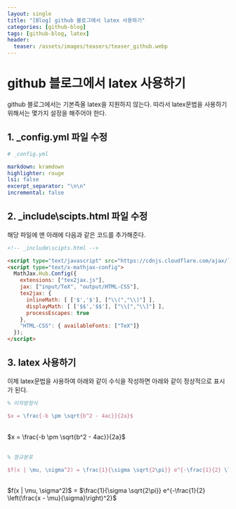 ```yaml
---
layout: single
title: "[Blog] github 블로그에서 latex 사용하기"
categories: [github-blog]
tags: [github-blog, latex]
header:
  teaser: /assets/images/teasers/teaser_github.webp
---
```


# github 블로그에서 latex 사용하기

github 블로그에서는 기본즉올 latex을 지원하지 않는다. 따라서 latex문법을 사용하기 위해서는 몇가지 설정을 해주어야 한다.

## 1. \_config.yml 파일 수정

```yaml
# _config.yml

markdown: kramdown
highlighter: rouge
lsi: false
excerpt_separator: "\n\n"
incremental: false
```

## 2. \_include\scipts.html 파일 수정

해당 파일에 맨 아래에 다음과 같은 코드를 추가해준다.

```html
<!-- _include\scipts.html -->

<script type="text/javascript" src="https://cdnjs.cloudflare.com/ajax/libs/mathjax/2.7.5/latest.js?config=TeX-AMS-MML_HTMLorMML"></script>
<script type="text/x-mathjax-config">
  MathJax.Hub.Config({
    extensions: ["tex2jax.js"],
    jax: ["input/TeX", "output/HTML-CSS"],
    tex2jax: {
      inlineMath: [ ['$','$'], ["\\(","\\)"] ],
      displayMath: [ ['$$','$$'], ["\\[","\\]"] ],
      processEscapes: true
    },
    "HTML-CSS": { availableFonts: ["TeX"]}
  });
</script>
```

## 3. latex 사용하기

이제 latex문법을 사용하여 아래와 같이 수식을 작성하면 아래와 같이 정상적으로 표시가 된다.

```latex
% 이차방정식

$x = \frac{-b \pm \sqrt{b^2 - 4ac}}{2a}$
```

<br />
$x = \frac{-b \pm \sqrt{b^2 - 4ac}}{2a}$
<br /><br />

```latex
% 정규분포

$f(x | \mu, \sigma^2) = \frac{1}{\sigma \sqrt{2\pi}} e^{-\frac{1}{2} \left(\frac{x - \mu}{\sigma}\right)^2}$
```

<br />
$f(x | \mu, \sigma^2)$ = $\frac{1}{\sigma \sqrt{2\pi}} e^{-\frac{1}{2} \left(\frac{x - \mu}{\sigma}\right)^2}$
